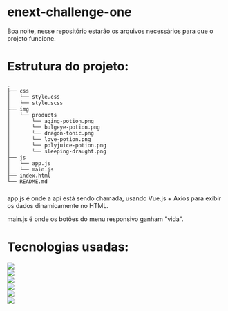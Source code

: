# enext-challenge-one

Boa noite, nesse repositório estarão os arquivos necessários para que o projeto funcione.

# Estrutura do projeto:
```
.
├── css
│   └── style.css
│   └── style.scss
├── img
│   └── products
│       └── aging-potion.png
│       └── bulgeye-potion.png
│       └── dragon-tonic.png
│       └── love-potion.png
│       └── polyjuice-potion.png
│       └── sleeping-draught.png
├── js
│   └── app.js
│   └── main.js
├── index.html
└── README.md
```
###
app.js é onde a api está sendo chamada, usando Vue.js + Axios para exibir os dados dinamicamente no HTML.

main.js é onde os botões do menu responsivo ganham "vida".

# Tecnologias usadas:
![](https://img.shields.io/badge/HTML--brightgreen)  
![](https://img.shields.io/badge/SCSS--brightgreen)   
![](https://img.shields.io/badge/CSS--brightgreen)   
![](https://img.shields.io/badge/Javascript--brightgreen)   
![](https://img.shields.io/badge/Vue.js--brightgreen)  
![](https://img.shields.io/badge/Axios--brightgreen)  

